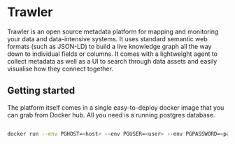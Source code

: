# Trawler

Trawler is an open source metadata platform for mapping and monitoring your data
and data-intensive systems. It uses standard semantic web formats (such as
JSON-LD) to build a live knowledge graph all the way down to individual fields
or columns. It comes with a lightweight agent to collect metadata as well as a
UI to search through data assets and easily visualise how they connect together.

## Getting started
The platform itself comes in a single easy-to-deploy docker image that you can
grab from Docker hub. All you need is a running postgres database. 

```bash

docker run --env PGHOST=<host> --env PGUSER=<user> --env PGPASSWORD=<password> --env PGDATABASE=<database> scalardev/trawler

```